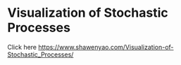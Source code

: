 # Visualization of Stochastic Processes

Click here https://www.shawenyao.com/Visualization-of-Stochastic_Processes/

